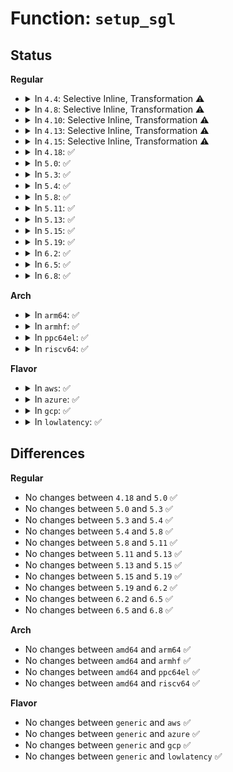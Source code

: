 # Function: <code>setup_sgl</code>

## Status
<b>Regular</b>
<ul>
<li>
<details>
<summary>In <code>4.4</code>: Selective Inline, Transformation ⚠️</summary>

**Collision:** Unique Static

**Inline:** Selective

**Transformation:** True

**Instances:**

```
In lib/kfifo.c (ffffffff813fec80)
Location: lib/kfifo.c:347
Inline: True
Direct callers:
  - lib/kfifo.c:__kfifo_dma_in_prepare
  - lib/kfifo.c:__kfifo_dma_out_prepare
```
**Symbols:**

```
ffffffff813fec80-ffffffff813fed2f: setup_sgl.isra.12 (STB_LOCAL)
```
</details>
</li>
<li>
<details>
<summary>In <code>4.8</code>: Selective Inline, Transformation ⚠️</summary>

**Collision:** Unique Static

**Inline:** Selective

**Transformation:** True

**Instances:**

```
In lib/kfifo.c (ffffffff81445ee0)
Location: lib/kfifo.c:347
Inline: True
Direct callers:
  - lib/kfifo.c:__kfifo_dma_out_prepare
  - lib/kfifo.c:__kfifo_dma_in_prepare
```
**Symbols:**

```
ffffffff81445ee0-ffffffff81445f91: setup_sgl.isra.14 (STB_LOCAL)
```
</details>
</li>
<li>
<details>
<summary>In <code>4.10</code>: Selective Inline, Transformation ⚠️</summary>

**Collision:** Unique Static

**Inline:** Selective

**Transformation:** True

**Instances:**

```
In lib/kfifo.c (ffffffff814646d0)
Location: lib/kfifo.c:347
Inline: True
Direct callers:
  - lib/kfifo.c:__kfifo_dma_out_prepare
  - lib/kfifo.c:__kfifo_dma_in_prepare
```
**Symbols:**

```
ffffffff814646d0-ffffffff81464781: setup_sgl.isra.14 (STB_LOCAL)
```
</details>
</li>
<li>
<details>
<summary>In <code>4.13</code>: Selective Inline, Transformation ⚠️</summary>

**Collision:** Unique Static

**Inline:** Selective

**Transformation:** True

**Instances:**

```
In lib/kfifo.c (ffffffff81469740)
Location: lib/kfifo.c:347
Inline: True
Direct callers:
  - lib/kfifo.c:__kfifo_dma_out_prepare
  - lib/kfifo.c:__kfifo_dma_in_prepare
```
**Symbols:**

```
ffffffff81469740-ffffffff814697f4: setup_sgl.isra.12 (STB_LOCAL)
```
</details>
</li>
<li>
<details>
<summary>In <code>4.15</code>: Selective Inline, Transformation ⚠️</summary>

**Collision:** Unique Static

**Inline:** Selective

**Transformation:** True

**Instances:**

```
In lib/kfifo.c (ffffffff81495a10)
Location: lib/kfifo.c:347
Inline: True
Direct callers:
  - lib/kfifo.c:__kfifo_dma_out_prepare
  - lib/kfifo.c:__kfifo_dma_in_prepare
```
**Symbols:**

```
ffffffff81495a10-ffffffff81495ac4: setup_sgl.isra.11 (STB_LOCAL)
```
</details>
</li>
<li>
<details>
<summary>In <code>4.18</code>: ✅</summary>

```c
unsigned int setup_sgl(struct __kfifo *fifo, struct scatterlist *sgl, int nents, unsigned int len, unsigned int off);
```

**Collision:** Unique Static

**Inline:** No

**Transformation:** False

**Instances:**

```
In lib/kfifo.c (ffffffff814cad60)
Location: lib/kfifo.c:347
Inline: False
Direct callers:
  - lib/kfifo.c:__kfifo_dma_out_prepare
  - lib/kfifo.c:__kfifo_dma_in_prepare
```
**Symbols:**

```
ffffffff814cad60-ffffffff814cae11: setup_sgl (STB_LOCAL)
```
</details>
</li>
<li>
<details>
<summary>In <code>5.0</code>: ✅</summary>

```c
unsigned int setup_sgl(struct __kfifo *fifo, struct scatterlist *sgl, int nents, unsigned int len, unsigned int off);
```

**Collision:** Unique Static

**Inline:** No

**Transformation:** False

**Instances:**

```
In lib/kfifo.c (ffffffff814dfa90)
Location: lib/kfifo.c:347
Inline: False
Direct callers:
  - lib/kfifo.c:__kfifo_dma_out_prepare
  - lib/kfifo.c:__kfifo_dma_in_prepare
```
**Symbols:**

```
ffffffff814dfa90-ffffffff814dfb41: setup_sgl (STB_LOCAL)
```
</details>
</li>
<li>
<details>
<summary>In <code>5.3</code>: ✅</summary>

```c
unsigned int setup_sgl(struct __kfifo *fifo, struct scatterlist *sgl, int nents, unsigned int len, unsigned int off);
```

**Collision:** Unique Static

**Inline:** No

**Transformation:** False

**Instances:**

```
In lib/kfifo.c (ffffffff8150b9b0)
Location: lib/kfifo.c:334
Inline: False
Direct callers:
  - lib/kfifo.c:__kfifo_dma_out_prepare
  - lib/kfifo.c:__kfifo_dma_in_prepare
```
**Symbols:**

```
ffffffff8150b9b0-ffffffff8150ba61: setup_sgl (STB_LOCAL)
```
</details>
</li>
<li>
<details>
<summary>In <code>5.4</code>: ✅</summary>

```c
unsigned int setup_sgl(struct __kfifo *fifo, struct scatterlist *sgl, int nents, unsigned int len, unsigned int off);
```

**Collision:** Unique Static

**Inline:** No

**Transformation:** False

**Instances:**

```
In lib/kfifo.c (ffffffff815297d0)
Location: lib/kfifo.c:334
Inline: False
Direct callers:
  - lib/kfifo.c:__kfifo_dma_out_prepare
  - lib/kfifo.c:__kfifo_dma_in_prepare
```
**Symbols:**

```
ffffffff815297d0-ffffffff81529881: setup_sgl (STB_LOCAL)
```
</details>
</li>
<li>
<details>
<summary>In <code>5.8</code>: ✅</summary>

```c
unsigned int setup_sgl(struct __kfifo *fifo, struct scatterlist *sgl, int nents, unsigned int len, unsigned int off);
```

**Collision:** Unique Static

**Inline:** No

**Transformation:** False

**Instances:**

```
In lib/kfifo.c (ffffffff8158ce40)
Location: lib/kfifo.c:334
Inline: False
Direct callers:
  - lib/kfifo.c:__kfifo_dma_in_prepare_r
  - lib/kfifo.c:__kfifo_dma_out_prepare
  - lib/kfifo.c:__kfifo_dma_in_prepare
```
**Symbols:**

```
ffffffff8158ce40-ffffffff8158cef1: setup_sgl (STB_LOCAL)
```
</details>
</li>
<li>
<details>
<summary>In <code>5.11</code>: ✅</summary>

```c
unsigned int setup_sgl(struct __kfifo *fifo, struct scatterlist *sgl, int nents, unsigned int len, unsigned int off);
```

**Collision:** Unique Static

**Inline:** No

**Transformation:** False

**Instances:**

```
In lib/kfifo.c (ffffffff815a9850)
Location: lib/kfifo.c:334
Inline: False
Direct callers:
  - lib/kfifo.c:__kfifo_dma_in_prepare_r
  - lib/kfifo.c:__kfifo_dma_out_prepare
  - lib/kfifo.c:__kfifo_dma_in_prepare
```
**Symbols:**

```
ffffffff815a9850-ffffffff815a9901: setup_sgl (STB_LOCAL)
```
</details>
</li>
<li>
<details>
<summary>In <code>5.13</code>: ✅</summary>

```c
unsigned int setup_sgl(struct __kfifo *fifo, struct scatterlist *sgl, int nents, unsigned int len, unsigned int off);
```

**Collision:** Unique Static

**Inline:** No

**Transformation:** False

**Instances:**

```
In lib/kfifo.c (ffffffff815b4450)
Location: lib/kfifo.c:334
Inline: False
Direct callers:
  - lib/kfifo.c:__kfifo_dma_in_prepare_r
  - lib/kfifo.c:__kfifo_dma_out_prepare
  - lib/kfifo.c:__kfifo_dma_in_prepare
```
**Symbols:**

```
ffffffff815b4450-ffffffff815b450b: setup_sgl (STB_LOCAL)
```
</details>
</li>
<li>
<details>
<summary>In <code>5.15</code>: ✅</summary>

```c
unsigned int setup_sgl(struct __kfifo *fifo, struct scatterlist *sgl, int nents, unsigned int len, unsigned int off);
```

**Collision:** Unique Static

**Inline:** No

**Transformation:** False

**Instances:**

```
In lib/kfifo.c (ffffffff8161a6c0)
Location: lib/kfifo.c:334
Inline: False
Direct callers:
  - lib/kfifo.c:__kfifo_dma_out_prepare_r
  - lib/kfifo.c:__kfifo_dma_in_prepare_r
  - lib/kfifo.c:__kfifo_dma_out_prepare
  - lib/kfifo.c:__kfifo_dma_in_prepare
```
**Symbols:**

```
ffffffff8161a6c0-ffffffff8161a77b: setup_sgl (STB_LOCAL)
```
</details>
</li>
<li>
<details>
<summary>In <code>5.19</code>: ✅</summary>

```c
unsigned int setup_sgl(struct __kfifo *fifo, struct scatterlist *sgl, int nents, unsigned int len, unsigned int off);
```

**Collision:** Unique Static

**Inline:** No

**Transformation:** False

**Instances:**

```
In lib/kfifo.c (ffffffff816e8150)
Location: lib/kfifo.c:334
Inline: False
Direct callers:
  - lib/kfifo.c:__kfifo_dma_out_prepare_r
  - lib/kfifo.c:__kfifo_dma_in_prepare_r
  - lib/kfifo.c:__kfifo_dma_out_prepare
  - lib/kfifo.c:__kfifo_dma_in_prepare
```
**Symbols:**

```
ffffffff816e8150-ffffffff816e81f7: setup_sgl (STB_LOCAL)
```
</details>
</li>
<li>
<details>
<summary>In <code>6.2</code>: ✅</summary>

```c
unsigned int setup_sgl(struct __kfifo *fifo, struct scatterlist *sgl, int nents, unsigned int len, unsigned int off);
```

**Collision:** Unique Static

**Inline:** No

**Transformation:** False

**Instances:**

```
In lib/kfifo.c (ffffffff817d8080)
Location: lib/kfifo.c:334
Inline: False
Direct callers:
  - lib/kfifo.c:__kfifo_dma_out_prepare_r
  - lib/kfifo.c:__kfifo_dma_in_prepare_r
  - lib/kfifo.c:__kfifo_dma_out_prepare
  - lib/kfifo.c:__kfifo_dma_in_prepare
```
**Symbols:**

```
ffffffff817d8080-ffffffff817d8127: setup_sgl (STB_LOCAL)
```
</details>
</li>
<li>
<details>
<summary>In <code>6.5</code>: ✅</summary>

```c
unsigned int setup_sgl(struct __kfifo *fifo, struct scatterlist *sgl, int nents, unsigned int len, unsigned int off);
```

**Collision:** Unique Static

**Inline:** No

**Transformation:** False

**Instances:**

```
In lib/kfifo.c (ffffffff81817290)
Location: lib/kfifo.c:334
Inline: False
Direct callers:
  - lib/kfifo.c:__kfifo_dma_out_prepare_r
  - lib/kfifo.c:__kfifo_dma_in_prepare_r
  - lib/kfifo.c:__kfifo_dma_out_prepare
  - lib/kfifo.c:__kfifo_dma_in_prepare
```
**Symbols:**

```
ffffffff81817290-ffffffff81817337: setup_sgl (STB_LOCAL)
```
</details>
</li>
<li>
<details>
<summary>In <code>6.8</code>: ✅</summary>

```c
unsigned int setup_sgl(struct __kfifo *fifo, struct scatterlist *sgl, int nents, unsigned int len, unsigned int off);
```

**Collision:** Unique Static

**Inline:** No

**Transformation:** False

**Instances:**

```
In lib/kfifo.c (ffffffff8185c570)
Location: lib/kfifo.c:334
Inline: False
Direct callers:
  - lib/kfifo.c:__kfifo_dma_out_prepare_r
  - lib/kfifo.c:__kfifo_dma_in_prepare_r
  - lib/kfifo.c:__kfifo_dma_out_prepare
  - lib/kfifo.c:__kfifo_dma_in_prepare
```
**Symbols:**

```
ffffffff8185c570-ffffffff8185c617: setup_sgl (STB_LOCAL)
```
</details>
</li>
</ul>
<b>Arch</b>
<ul>
<li>
<details>
<summary>In <code>arm64</code>: ✅</summary>

```c
unsigned int setup_sgl(struct __kfifo *fifo, struct scatterlist *sgl, int nents, unsigned int len, unsigned int off);
```

**Collision:** Unique Static

**Inline:** No

**Transformation:** False

**Instances:**

```
In lib/kfifo.c (ffff800010634248)
Location: lib/kfifo.c:334
Inline: False
Direct callers:
  - lib/kfifo.c:__kfifo_dma_out_prepare
  - lib/kfifo.c:__kfifo_dma_in_prepare
```
**Symbols:**

```
ffff800010634248-ffff800010634304: setup_sgl (STB_LOCAL)
```
</details>
</li>
<li>
<details>
<summary>In <code>armhf</code>: ✅</summary>

```c
unsigned int setup_sgl(struct __kfifo *fifo, struct scatterlist *sgl, int nents, unsigned int len, unsigned int off);
```

**Collision:** Unique Static

**Inline:** No

**Transformation:** False

**Instances:**

```
In lib/kfifo.c (c07da570)
Location: lib/kfifo.c:334
Inline: False
Direct callers:
  - lib/kfifo.c:__kfifo_dma_out_prepare
  - lib/kfifo.c:__kfifo_dma_in_prepare
```
**Symbols:**

```
c07da570-c07da620: setup_sgl (STB_LOCAL)
```
</details>
</li>
<li>
<details>
<summary>In <code>ppc64el</code>: ✅</summary>

```c
unsigned int setup_sgl(struct __kfifo *fifo, struct scatterlist *sgl, int nents, unsigned int len, unsigned int off);
```

**Collision:** Unique Static

**Inline:** No

**Transformation:** False

**Instances:**

```
In lib/kfifo.c (c0000000007d99a0)
Location: lib/kfifo.c:334
Inline: False
Direct callers:
  - lib/kfifo.c:__kfifo_dma_out_prepare_r
  - lib/kfifo.c:__kfifo_dma_in_prepare_r
  - lib/kfifo.c:__kfifo_dma_out_prepare
  - lib/kfifo.c:__kfifo_dma_in_prepare
```
**Symbols:**

```
c0000000007d99a0-c0000000007d9afc: setup_sgl (STB_LOCAL)
```
</details>
</li>
<li>
<details>
<summary>In <code>riscv64</code>: ✅</summary>

```c
unsigned int setup_sgl(struct __kfifo *fifo, struct scatterlist *sgl, int nents, unsigned int len, unsigned int off);
```

**Collision:** Unique Static

**Inline:** No

**Transformation:** False

**Instances:**

```
In lib/kfifo.c (ffffffe000462128)
Location: lib/kfifo.c:334
Inline: False
Direct callers:
  - lib/kfifo.c:__kfifo_dma_out_prepare
  - lib/kfifo.c:__kfifo_dma_in_prepare
```
**Symbols:**

```
ffffffe000462128-ffffffe0004621e4: setup_sgl (STB_LOCAL)
```
</details>
</li>
</ul>
<b>Flavor</b>
<ul>
<li>
<details>
<summary>In <code>aws</code>: ✅</summary>

```c
unsigned int setup_sgl(struct __kfifo *fifo, struct scatterlist *sgl, int nents, unsigned int len, unsigned int off);
```

**Collision:** Unique Static

**Inline:** No

**Transformation:** False

**Instances:**

```
In lib/kfifo.c (ffffffff81521db0)
Location: lib/kfifo.c:334
Inline: False
Direct callers:
  - lib/kfifo.c:__kfifo_dma_out_prepare
  - lib/kfifo.c:__kfifo_dma_in_prepare
```
**Symbols:**

```
ffffffff81521db0-ffffffff81521e61: setup_sgl (STB_LOCAL)
```
</details>
</li>
<li>
<details>
<summary>In <code>azure</code>: ✅</summary>

```c
unsigned int setup_sgl(struct __kfifo *fifo, struct scatterlist *sgl, int nents, unsigned int len, unsigned int off);
```

**Collision:** Unique Static

**Inline:** No

**Transformation:** False

**Instances:**

```
In lib/kfifo.c (ffffffff815120a0)
Location: lib/kfifo.c:334
Inline: False
Direct callers:
  - lib/kfifo.c:__kfifo_dma_out_prepare
  - lib/kfifo.c:__kfifo_dma_in_prepare
```
**Symbols:**

```
ffffffff815120a0-ffffffff81512151: setup_sgl (STB_LOCAL)
```
</details>
</li>
<li>
<details>
<summary>In <code>gcp</code>: ✅</summary>

```c
unsigned int setup_sgl(struct __kfifo *fifo, struct scatterlist *sgl, int nents, unsigned int len, unsigned int off);
```

**Collision:** Unique Static

**Inline:** No

**Transformation:** False

**Instances:**

```
In lib/kfifo.c (ffffffff8151de40)
Location: lib/kfifo.c:334
Inline: False
Direct callers:
  - lib/kfifo.c:__kfifo_dma_out_prepare
  - lib/kfifo.c:__kfifo_dma_in_prepare
```
**Symbols:**

```
ffffffff8151de40-ffffffff8151def1: setup_sgl (STB_LOCAL)
```
</details>
</li>
<li>
<details>
<summary>In <code>lowlatency</code>: ✅</summary>

```c
unsigned int setup_sgl(struct __kfifo *fifo, struct scatterlist *sgl, int nents, unsigned int len, unsigned int off);
```

**Collision:** Unique Static

**Inline:** No

**Transformation:** False

**Instances:**

```
In lib/kfifo.c (ffffffff815376b0)
Location: lib/kfifo.c:334
Inline: False
Direct callers:
  - lib/kfifo.c:__kfifo_dma_out_prepare
  - lib/kfifo.c:__kfifo_dma_in_prepare
```
**Symbols:**

```
ffffffff815376b0-ffffffff81537761: setup_sgl (STB_LOCAL)
```
</details>
</li>
</ul>

## Differences
<b>Regular</b>
<ul>
<li>
No changes between <code>4.18</code> and <code>5.0</code> ✅
</li>
<li>
No changes between <code>5.0</code> and <code>5.3</code> ✅
</li>
<li>
No changes between <code>5.3</code> and <code>5.4</code> ✅
</li>
<li>
No changes between <code>5.4</code> and <code>5.8</code> ✅
</li>
<li>
No changes between <code>5.8</code> and <code>5.11</code> ✅
</li>
<li>
No changes between <code>5.11</code> and <code>5.13</code> ✅
</li>
<li>
No changes between <code>5.13</code> and <code>5.15</code> ✅
</li>
<li>
No changes between <code>5.15</code> and <code>5.19</code> ✅
</li>
<li>
No changes between <code>5.19</code> and <code>6.2</code> ✅
</li>
<li>
No changes between <code>6.2</code> and <code>6.5</code> ✅
</li>
<li>
No changes between <code>6.5</code> and <code>6.8</code> ✅
</li>
</ul>
<b>Arch</b>
<ul>
<li>
No changes between <code>amd64</code> and <code>arm64</code> ✅
</li>
<li>
No changes between <code>amd64</code> and <code>armhf</code> ✅
</li>
<li>
No changes between <code>amd64</code> and <code>ppc64el</code> ✅
</li>
<li>
No changes between <code>amd64</code> and <code>riscv64</code> ✅
</li>
</ul>
<b>Flavor</b>
<ul>
<li>
No changes between <code>generic</code> and <code>aws</code> ✅
</li>
<li>
No changes between <code>generic</code> and <code>azure</code> ✅
</li>
<li>
No changes between <code>generic</code> and <code>gcp</code> ✅
</li>
<li>
No changes between <code>generic</code> and <code>lowlatency</code> ✅
</li>
</ul>
